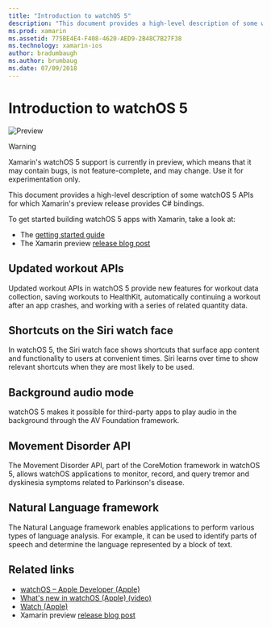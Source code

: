 ```yaml
---
title: "Introduction to watchOS 5"
description: "This document provides a high-level description of some watchOS 5 APIs for which Xamarin's preview release provides C# bindings."
ms.prod: xamarin
ms.assetid: 775BE4E4-F408-4620-AED9-2B48C7B27F38
ms.technology: xamarin-ios
author: bradumbaugh
ms.author: brumbaug
ms.date: 07/09/2018
---
```

# Introduction to watchOS 5

 ![Preview](~/media/shared/preview.png)

> [!WARNING]
> Xamarin's watchOS 5 support is currently in preview, which means that it
> may contain bugs, is not feature-complete, and may change. Use it for
> experimentation only.

This document provides a high-level description of some watchOS 5 APIs
for which Xamarin's preview release provides C# bindings.

To get started building watchOS 5 apps with Xamarin, take a look at:

- The [getting started guide](~/ios/platform/introduction-to-ios12/get-started.md)
- The Xamarin preview [release blog post](https://releases.xamarin.com/preview-release-xcode-10-beta-5/)

## Updated workout APIs

Updated workout APIs in watchOS 5 provide new features for workout data
collection, saving workouts to HealthKit, automatically continuing a
workout after an app crashes, and working with a series of related
quantity data.

## Shortcuts on the Siri watch face

In watchOS 5, the Siri watch face shows shortcuts that surface app content
and functionality to users at convenient times. Siri learns over time to
show relevant shortcuts when they are most likely to be used.

## Background audio mode

watchOS 5 makes it possible for third-party apps to play audio in the
background through the AV Foundation framework.

## Movement Disorder API

The Movement Disorder API, part of the CoreMotion framework in watchOS 5,
allows watchOS applications to monitor, record, and query tremor and
dyskinesia symptoms related to Parkinson's disease.

## Natural Language framework

The Natural Language framework enables applications to perform various
types of language analysis. For example, it can be used to identify parts
of speech and determine the language represented by a block of text.

## Related links

- [watchOS – Apple Developer (Apple)](https://developer.apple.com/watchOS/)
- [What's new in watchOS (Apple) (video)](https://developer.apple.com/videos/play/wwdc2018/206/)
- [Watch (Apple)](https://www.apple.com/watch/)
- Xamarin preview [release blog post](https://releases.xamarin.com/preview-release-xcode-10-beta-5/)
